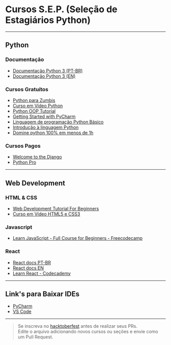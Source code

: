 # Cursos S.E.P. (Seleção de Estagiários Python)

---

## Python
### Documentação
- [Documentação Python 3 (PT-BR)](https://docs.python.org/pt-br/3/)
- [Documentação Python 3 (EN)](https://docs.python.org/3/)

### Cursos Gratuítos
- [Python para Zumbis](https://www.youtube.com/playlist?list=PLUukMN0DTKCtbzhbYe2jdF4cr8MOWClXc)
- [Curso em Vídeo Python](https://www.youtube.com/watch?v=S9uPNppGsGo&list=PLvE-ZAFRgX8hnECDn1v9HNTI71veL3oW0)
- [Python OOP Tutorial](https://www.youtube.com/watch?v=ZDa-Z5JzLYM&list=PL-osiE80TeTsqhIuOqKhwlXsIBIdSeYtc&index=1)
- [Getting Started with PyCharm](https://www.youtube.com/watch?v=BPC-bGdBSM8&list=PLQ176FUIyIUZ1mwB-uImQE-gmkwzjNLjP)
- [Linguagem de programação Python Básico](https://www.ev.org.br/cursos/linguagem-de-programacao-python-basico)
- [Introdução à linguagem Python](https://www.udemy.com/course/intro_python/)
- [Domine python 100% em menos de 1h](https://www.youtube.com/watch?v=HUgMWJKn2YY)

### Cursos Pagos
- [Welcome to the Django](https://henriquebastos.net/produtos/welcome-to-the-django/)
- [Python Pro](https://pythonpro.com.br/)

---

## Web Development
### HTML & CSS
- [Web Development Tutorial For Beginners](https://www.youtube.com/watch?v=gQojMIhELvM&list=PLoYCgNOIyGABDU532eesybur5HPBVfC1G)
- [Curso em Vídeo HTML5 e CSS3](https://www.youtube.com/playlist?list=PLHz_AreHm4dkZ9-atkcmcBaMZdmLHft8n)

### Javascript
- [Learn JavaScript - Full Course for Beginners - Freecodecamp](https://www.youtube.com/watch?v=PkZNo7MFNFg)

### React
- [React docs PT-BR](https://pt-br.reactjs.org/)
- [React docs EN](https://reactjs.org/docs/getting-started.html)
- [Learn React - Codecademy](https://www.codecademy.com/learn/react-101?g_network=g&g_device=c&g_adid=518718871323&g_keyword=%2Breact.js&g_acctid=243-039-7011&g_adtype=search&g_adgroupid=126771679424&g_keywordid=kwd-302016649835&g_campaign=ROW+Language%3A+Basic+-+Broad&g_campaignid=10947274266&utm_id=t_kwd-302016649835:ag_126771679424:cp_10947274266:n_g:d_c&utm_term=%2Breact.js&utm_campaign=ROW%20Language%3A%20Basic%20-%20Broad&utm_source=google&utm_medium=paid-search&utm_content=518718871323&hsa_acc=2430397011&hsa_cam=10947274266&hsa_grp=126771679424&hsa_ad=518718871323&hsa_src=g&hsa_tgt=kwd-302016649835&hsa_kw=%2Breact.js&hsa_mt=b&hsa_net=adwords&hsa_ver=3)

---

## Link's para Baixar IDEs
- [PyCharm](https://www.jetbrains.com/pt-br/pycharm/download/#section=linux)
- [VS Code](https://code.visualstudio.com/)

---

> Se inscreva no [hacktoberfest](https://hacktoberfest.com/) antes de realizar seus PRs. <br />
> Edite o arquivo adicionando novos cursos ou seções e envie como um Pull Request.
